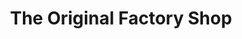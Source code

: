 ---
title: "The Original Factory Shop"
url: /cardigan-aberteifi/the-original-factory-shop/
shop: variety store
---